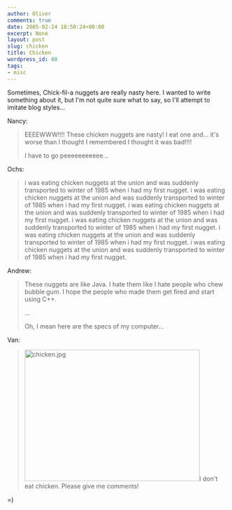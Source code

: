 ```yaml
---
author: Oliver
comments: true
date: 2005-02-24 18:50:24+00:00
excerpt: None
layout: post
slug: chicken
title: Chicken
wordpress_id: 88
tags:
- misc
---
```


Sometimes, Chick-fil-a nuggets are really nasty here.  I wanted to write something about it, but I'm not quite sure what to say, so I'll attempt to imitate blog styles...

Nancy:<blockquote>EEEEWWW!!!! These chicken nuggets are nasty! I eat one and... it's worse than I thought I remembered I thought it was bad!!!!

I have to go peeeeeeeeeee...</blockquote>

Ochs:

> i was eating chicken nuggets at the union and was suddenly transported to winter of 1985 when i had my first nugget. i was eating chicken nuggets at the union and was suddenly transported to winter of 1985 when i had my first nugget. i was eating chicken nuggets at the union and was suddenly transported to winter of 1985 when i had my first nugget. i was eating chicken nuggets at the union and was suddenly transported to winter of 1985 when i had my first nugget. i was eating chicken nuggets at the union and was suddenly transported to winter of 1985 when i had my first nugget. i was eating chicken nuggets at the union and was suddenly transported to winter of 1985 when i had my first nugget.



Andrew:<blockquote>These nuggets are like Java.  I hate them like I hate people who chew bubble gum.  I hope the people who made them get fired and start using C++.

...

Oh, I mean here are the specs of my computer...</blockquote>

Van:

> <img alt="chicken.jpg" src="http://www.oliverweb.com/images05/blog/chicken.jpg" width="400" height="300" />I don't eat chicken. Please give me comments!


=)